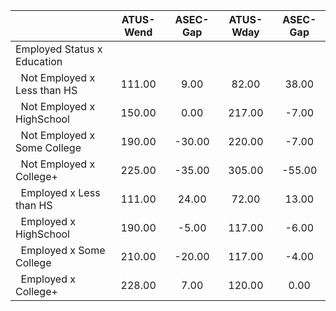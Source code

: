 
|                      |    ATUS-Wend |     ASEC-Gap |    ATUS-Wday |     ASEC-Gap |
| -------------------- | :----------: | :----------: | :----------: | :----------: |
| Employed Status x Education |              |              |              |              |
| &nbsp;&nbsp;Not Employed x Less than HS |       111.00 |         9.00 |        82.00 |        38.00 |
| &nbsp;&nbsp;Not Employed x HighSchool |       150.00 |         0.00 |       217.00 |        -7.00 |
| &nbsp;&nbsp;Not Employed x Some College |       190.00 |       -30.00 |       220.00 |        -7.00 |
| &nbsp;&nbsp;Not Employed x College+ |       225.00 |       -35.00 |       305.00 |       -55.00 |
| &nbsp;&nbsp;Employed x Less than HS |       111.00 |        24.00 |        72.00 |        13.00 |
| &nbsp;&nbsp;Employed x HighSchool |       190.00 |        -5.00 |       117.00 |        -6.00 |
| &nbsp;&nbsp;Employed x Some College |       210.00 |       -20.00 |       117.00 |        -4.00 |
| &nbsp;&nbsp;Employed x College+ |       228.00 |         7.00 |       120.00 |         0.00 |

